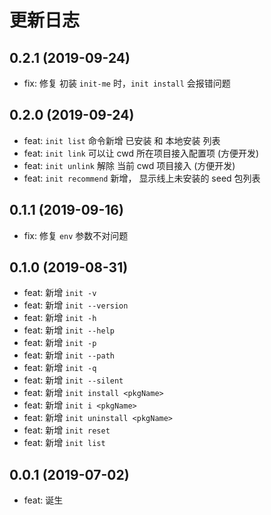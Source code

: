 # 更新日志
## 0.2.1 (2019-09-24)
* fix: 修复 初装 `init-me` 时，`init install` 会报错问题

## 0.2.0 (2019-09-24)
* feat: `init list` 命令新增 已安装 和 本地安装 列表
* feat: `init link` 可以让 cwd 所在项目接入配置项 (方便开发)
* feat: `init unlink` 解除 当前 cwd 项目接入 (方便开发)
* feat: `init recommend` 新增， 显示线上未安装的 seed 包列表

## 0.1.1 (2019-09-16)
* fix: 修复 `env` 参数不对问题

## 0.1.0 (2019-08-31)
* feat: 新增 `init -v`
* feat: 新增 `init --version`
* feat: 新增 `init -h`
* feat: 新增 `init --help`
* feat: 新增 `init -p`
* feat: 新增 `init --path`
* feat: 新增 `init -q`
* feat: 新增 `init --silent`
* feat: 新增 `init install <pkgName>`
* feat: 新增 `init i <pkgName>`
* feat: 新增 `init uninstall <pkgName>`
* feat: 新增 `init reset`
* feat: 新增 `init list`

## 0.0.1 (2019-07-02)
* feat: 诞生